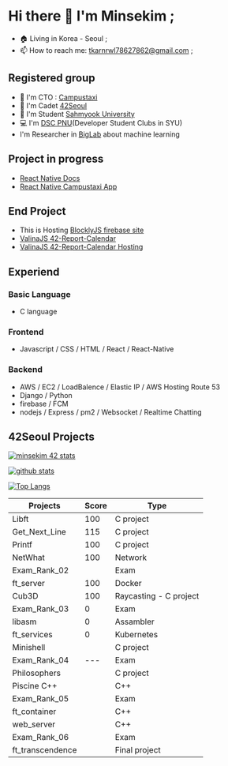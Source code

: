 <!--
**Mins97/Mins97** is a ✨ _special_ ✨ repository because its `README.md` (this file) appears on your GitHub profile.
Here are some ideas to get you started:
-->

# Hi there 👋 I'm Minsekim ;
- 🏠 Living in Korea - Seoul ;
- 📫 How to reach me: tkarnrwl78627862@gmail.com ;

## Registered group
- 🌱 I'm CTO : [Campustaxi](https://campustaxi.modoo.at/)
- 👯 I'm Cadet [42Seoul](https://42seoul.kr/)
- 👨‍ I'm Student [Sahmyook University](https://syu.ac.kr)
- 💻 I'm [DSC PNU](https://sites.google.com/view/dscsahmyook)(Developer Student Clubs in SYU)
-  I'm Researcher in [BigLab](https://cafe.naver.com/biglab) about machine learning

## Project in progress
- [React Native Docs](https://github.com/React-Native-docs/React-Native-docs)
- [React Native Campustaxi App](https://github.com/Mins97/CampusTaxi)


## End Project
- This is Hosting [BlocklyJS firebase site](https://blocklyjs.web.app/)
- [ValinaJS 42-Report-Calendar](https://github.com/Mins97/42-Report-Calendar)
- [ValinaJS 42-Report-Calendar Hosting](https://mins97.github.io/42-Report-Calendar/intra/index.html)

## Experiend
### Basic Language
- C language

### Frontend
- Javascript / CSS / HTML / React / React-Native

### Backend
- AWS / EC2 / LoadBalence / Elastic IP / AWS Hosting Route 53
- Django / Python
- firebase / FCM
- nodejs / Express / pm2 / Websocket / Realtime Chatting

## 42Seoul Projects

[![minsekim 42 stats](https://badge42.herokuapp.com/api/stats/minsekim)](https://github.com/JaeSeoKim/badge42)

[![github stats](https://github-readme-stats.vercel.app/api?username=mins97&count_private=true&show_icons=true&theme=dark)](https://github.com/mins97/github-readme-stats)

[![Top Langs](https://github-readme-stats.vercel.app/api/top-langs/?username=mins97&layout=compact&exclude_repo=ft_server&langs_count=15&theme=highcontrast)](https://github.com/mins97/github-readme-stats)



|   Projects	|  Score	| Type |
|---	|---	|--- |
| Libft | 100 | C project |
| Get_Next_Line	| 115 | C project |
| Printf	| 100 | C project |
| NetWhat | 100 | Network |
| Exam_Rank_02 |  | Exam |
| ft_server | 100 | Docker |
| Cub3D | 100 | Raycasting - C project |
| Exam_Rank_03 | 0 | Exam |
| libasm | 0 | Assambler |
| ft_services | 0 | Kubernetes |
| Minishell |  | C project |
| Exam_Rank_04 | --- | Exam |
| Philosophers |  | C project |
| Piscine C++ |  | C++ |
| Exam_Rank_05 |  | Exam |
| ft_container | | C++ |
| web_server | | C++ |
| Exam_Rank_06 |  | Exam |
| ft_transcendence | | Final project |
